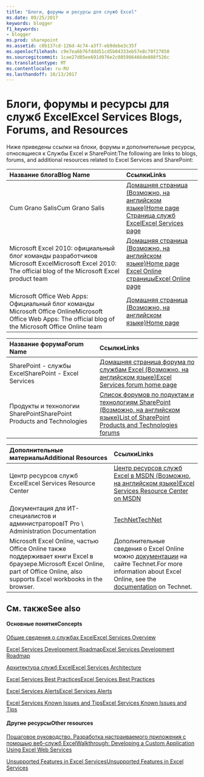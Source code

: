 ```yaml
---
title: "Блоги, форумы и ресурсы для служб Excel"
ms.date: 09/25/2017
keywords: blogger
f1_keywords:
- blogger
ms.prod: sharepoint
ms.assetid: c0b137cd-126d-4c74-a3f7-eb9debe3c35f
ms.openlocfilehash: c9e7ea6b76fddd51cd5b04333eb57e8c70f27850
ms.sourcegitcommit: 1cae27d85ee691d976e2c085986466de088f526c
ms.translationtype: MT
ms.contentlocale: ru-RU
ms.lasthandoff: 10/13/2017
---
```

# <a name="excel-services-blogs-forums-and-resources"></a><span data-ttu-id="eb9d8-103">Блоги, форумы и ресурсы для служб Excel</span><span class="sxs-lookup"><span data-stu-id="eb9d8-103">Excel Services Blogs, Forums, and Resources</span></span>

<span data-ttu-id="eb9d8-104">Ниже приведены ссылки на блоки, форумы и дополнительные ресурсы, относящиеся к Службы Excel и SharePoint:</span><span class="sxs-lookup"><span data-stu-id="eb9d8-104">The following are links to blogs, forums, and additional resources related to Excel Services and SharePoint:</span></span>
  
    
    



|<span data-ttu-id="eb9d8-105">**Название блога**</span><span class="sxs-lookup"><span data-stu-id="eb9d8-105">**Blog Name**</span></span>|<span data-ttu-id="eb9d8-106">**Ссылки**</span><span class="sxs-lookup"><span data-stu-id="eb9d8-106">**Links**</span></span>|
|:-----|:-----|
|<span data-ttu-id="eb9d8-107">Cum Grano Salis</span><span class="sxs-lookup"><span data-stu-id="eb9d8-107">Cum Grano Salis</span></span>  <br/> | [<span data-ttu-id="eb9d8-108">Домашняя страница (Возможно, на английском языке)</span><span class="sxs-lookup"><span data-stu-id="eb9d8-108">Home page</span></span>](http://blogs.msdn.com/cumgranosalis/) <br/>  [<span data-ttu-id="eb9d8-109">Страница служб Excel</span><span class="sxs-lookup"><span data-stu-id="eb9d8-109">Excel Services page</span></span>](http://blogs.msdn.com/cumgranosalis/archive/category/12700.aspx) <br/> |
|<span data-ttu-id="eb9d8-110">Microsoft Excel 2010: официальный блог команды разработчиков Microsoft Excel</span><span class="sxs-lookup"><span data-stu-id="eb9d8-110">Microsoft Excel 2010: The official blog of the Microsoft Excel product team</span></span>  <br/> | [<span data-ttu-id="eb9d8-111">Домашняя страница (Возможно, на английском языке)</span><span class="sxs-lookup"><span data-stu-id="eb9d8-111">Home page</span></span>](http://blogs.msdn.com/excel) <br/>  [<span data-ttu-id="eb9d8-112">Excel Online страницы</span><span class="sxs-lookup"><span data-stu-id="eb9d8-112">Excel Online page</span></span>](http://blogs.msdn.com/excel/archive/2010/01/21/collaborative-editing-using-excel-web-app.aspx) <br/> |
|<span data-ttu-id="eb9d8-113">Microsoft Office Web Apps: Официальный блог команды Microsoft Office Online</span><span class="sxs-lookup"><span data-stu-id="eb9d8-113">Microsoft Office Web Apps: The official blog of the Microsoft Office Online team</span></span>  <br/> | [<span data-ttu-id="eb9d8-114">Домашняя страница (Возможно, на английском языке)</span><span class="sxs-lookup"><span data-stu-id="eb9d8-114">Home page</span></span>](http://blogs.msdn.com/officewebapps/default.aspx) <br/> |
   


|<span data-ttu-id="eb9d8-115">**Название форума**</span><span class="sxs-lookup"><span data-stu-id="eb9d8-115">**Forum Name**</span></span>|<span data-ttu-id="eb9d8-116">**Ссылки**</span><span class="sxs-lookup"><span data-stu-id="eb9d8-116">**Links**</span></span>|
|:-----|:-----|
|<span data-ttu-id="eb9d8-117">SharePoint - службы Excel</span><span class="sxs-lookup"><span data-stu-id="eb9d8-117">SharePoint - Excel Services</span></span>  <br/> | [<span data-ttu-id="eb9d8-118">Домашняя страница форума по службам Excel (Возможно, на английском языке)</span><span class="sxs-lookup"><span data-stu-id="eb9d8-118">Excel Services forum home page</span></span>](http://social.msdn.microsoft.com/Forums/en-US/sharepointexcel/threads) <br/> |
|<span data-ttu-id="eb9d8-119">Продукты и технологии SharePoint</span><span class="sxs-lookup"><span data-stu-id="eb9d8-119">SharePoint Products and Technologies</span></span>  <br/> | [<span data-ttu-id="eb9d8-120">Список форумов по подуктам и технологиям SharePoint (Возможно, на английском языке)</span><span class="sxs-lookup"><span data-stu-id="eb9d8-120">List of SharePoint Products and Technologies forums</span></span>](http://social.msdn.microsoft.com/forums/en-US/category/sharepoint) <br/> |
   


|<span data-ttu-id="eb9d8-121">**Дополнительные материалы**</span><span class="sxs-lookup"><span data-stu-id="eb9d8-121">**Additional Resources**</span></span>|<span data-ttu-id="eb9d8-122">**Ссылки**</span><span class="sxs-lookup"><span data-stu-id="eb9d8-122">**Links**</span></span>|
|:-----|:-----|
|<span data-ttu-id="eb9d8-123">Центр ресурсов служб Excel</span><span class="sxs-lookup"><span data-stu-id="eb9d8-123">Excel Services Resource Center</span></span>  <br/> | [<span data-ttu-id="eb9d8-124">Центр ресурсов служб Excel в MSDN (Возможно, на английском языке)</span><span class="sxs-lookup"><span data-stu-id="eb9d8-124">Excel Services Resource Center on MSDN</span></span>](http://msdn.microsoft.com/en-us/office/bb203828.aspx) <br/> |
|<span data-ttu-id="eb9d8-125">Документация для ИТ-специалистов и администраторов</span><span class="sxs-lookup"><span data-stu-id="eb9d8-125">IT Pro \\ Administration Documentation</span></span>  <br/> | [<span data-ttu-id="eb9d8-126">TechNet</span><span class="sxs-lookup"><span data-stu-id="eb9d8-126">TechNet</span></span>](http://technet.microsoft.com/en-us/library/ee424401%28office.14%29.aspx) <br/> |
|<span data-ttu-id="eb9d8-127">Microsoft Excel Online, частью Office Online также поддерживает книги Excel в браузере.</span><span class="sxs-lookup"><span data-stu-id="eb9d8-127">Microsoft Excel Online, part of Office Online, also supports Excel workbooks in the browser.</span></span>  <br/> |<span data-ttu-id="eb9d8-128">Дополнительные сведения о Excel Online можно  [документации](https://technet.microsoft.com/en-us/library/ee855124.aspx) на сайте Technet.</span><span class="sxs-lookup"><span data-stu-id="eb9d8-128">For more information about Excel Online, see the  [documentation](https://technet.microsoft.com/en-us/library/ee855124.aspx) on Technet.</span></span> <br/> |
   

## <a name="see-also"></a><span data-ttu-id="eb9d8-129">См. также</span><span class="sxs-lookup"><span data-stu-id="eb9d8-129">See also</span></span>


#### <a name="concepts"></a><span data-ttu-id="eb9d8-130">Основные понятия</span><span class="sxs-lookup"><span data-stu-id="eb9d8-130">Concepts</span></span>


  
    
    
 [<span data-ttu-id="eb9d8-131">Общие сведения о службах Excel</span><span class="sxs-lookup"><span data-stu-id="eb9d8-131">Excel Services Overview</span></span>](excel-services-overview.md)
  
    
    
 [<span data-ttu-id="eb9d8-132">Excel Services Development Roadmap</span><span class="sxs-lookup"><span data-stu-id="eb9d8-132">Excel Services Development Roadmap</span></span>](excel-services-development-roadmap.md)
  
    
    
 [<span data-ttu-id="eb9d8-133">Архитектура служб Excel</span><span class="sxs-lookup"><span data-stu-id="eb9d8-133">Excel Services Architecture</span></span>](excel-services-architecture.md)
  
    
    
 [<span data-ttu-id="eb9d8-134">Excel Services Best Practices</span><span class="sxs-lookup"><span data-stu-id="eb9d8-134">Excel Services Best Practices</span></span>](excel-services-best-practices.md)
  
    
    
 [<span data-ttu-id="eb9d8-135">Excel Services Alerts</span><span class="sxs-lookup"><span data-stu-id="eb9d8-135">Excel Services Alerts</span></span>](excel-services-alerts.md)
  
    
    
 [<span data-ttu-id="eb9d8-136">Excel Services Known Issues and Tips</span><span class="sxs-lookup"><span data-stu-id="eb9d8-136">Excel Services Known Issues and Tips</span></span>](excel-services-known-issues-and-tips.md)
#### <a name="other-resources"></a><span data-ttu-id="eb9d8-137">Другие ресурсы</span><span class="sxs-lookup"><span data-stu-id="eb9d8-137">Other resources</span></span>


  
    
    
 [<span data-ttu-id="eb9d8-138">Пошаговое руководство. Разработка настраиваемого приложения с помощью веб-служб Excel</span><span class="sxs-lookup"><span data-stu-id="eb9d8-138">Walkthrough: Developing a Custom Application Using Excel Web Services</span></span>](walkthrough-developing-a-custom-application-using-excel-web-services.md)
  
    
    
 [<span data-ttu-id="eb9d8-139">Unsupported Features in Excel Services</span><span class="sxs-lookup"><span data-stu-id="eb9d8-139">Unsupported Features in Excel Services</span></span>](http://msdn.microsoft.com/library/5868e672-4786-4fed-9168-07ff538f6f5c%28Office.15%29.aspx)
